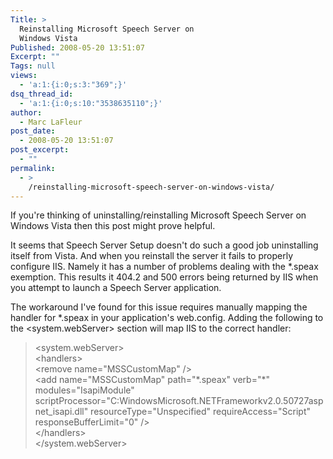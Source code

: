 ```yaml
---
Title: >
  Reinstalling Microsoft Speech Server on
  Windows Vista
Published: 2008-05-20 13:51:07
Excerpt: ""
Tags: null
views:
  - 'a:1:{i:0;s:3:"369";}'
dsq_thread_id:
  - 'a:1:{i:0;s:10:"3538635110";}'
author:
  - Marc LaFleur
post_date:
  - 2008-05-20 13:51:07
post_excerpt:
  - ""
permalink:
  - >
    /reinstalling-microsoft-speech-server-on-windows-vista/
---
```

<p>If you're thinking of uninstalling/reinstalling Microsoft Speech Server on Windows Vista then this post might prove helpful. </p>  <p>It seems that Speech Server Setup doesn't do such a good job uninstalling itself from Vista. And when you reinstall the server it fails to properly configure IIS. Namely it has a number of problems dealing with the *.speax exemption. This results it 404.2 and 500 errors being returned by IIS when you attempt to launch a Speech Server application.</p>  <p>The workaround I've found for this issue requires manually mapping the handler for *.speax in your application's web.config. Adding the following to the &lt;system.webServer&gt; section will map IIS to the correct handler:</p>  <blockquote>   <p>&lt;system.webServer&gt;      <br />&lt;handlers&gt;       <br />&lt;remove name=&quot;MSSCustomMap&quot; /&gt;       <br />&lt;add name=&quot;MSSCustomMap&quot; path=&quot;*.speax&quot; verb=&quot;*&quot; modules=&quot;IsapiModule&quot; scriptProcessor=&quot;C:WindowsMicrosoft.NETFrameworkv2.0.50727aspnet_isapi.dll&quot; resourceType=&quot;Unspecified&quot; requireAccess=&quot;Script&quot; responseBufferLimit=&quot;0&quot; /&gt;       <br />&lt;/handlers&gt;       <br />&lt;/system.webServer&gt; </p></blockquote>